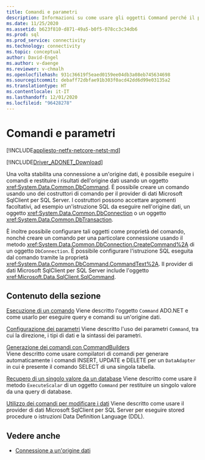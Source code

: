 ```yaml
---
title: Comandi e parametri
description: Informazioni su come usare gli oggetti Command perché il provider di dati Microsoft SqlClient per SQL Server esegua i comandi e restituisca i risultati da un'origine dati.
ms.date: 11/25/2020
ms.assetid: b623f810-d871-49a5-b0f5-078cc3c34db6
ms.prod: sql
ms.prod_service: connectivity
ms.technology: connectivity
ms.topic: conceptual
author: David-Engel
ms.author: v-daenge
ms.reviewer: v-chmalh
ms.openlocfilehash: 931c36619f5eaed0159ee04db3a08eb745634698
ms.sourcegitcommit: debaff72dbfae91b303f0acd42dd6d99e03135a2
ms.translationtype: HT
ms.contentlocale: it-IT
ms.lasthandoff: 12/01/2020
ms.locfileid: "96428278"
---
```

# <a name="commands-and-parameters"></a>Comandi e parametri

[!INCLUDE[appliesto-netfx-netcore-netst-md](../../includes/appliesto-netfx-netcore-netst-md.md)]

[!INCLUDE[Driver_ADONET_Download](../../includes/driver_adonet_download.md)]

Una volta stabilita una connessione a un'origine dati, è possibile eseguire i comandi e restituire i risultati dell'origine dati usando un oggetto <xref:System.Data.Common.DbCommand>. È possibile creare un comando usando uno dei costruttori di comando per il provider di dati Microsoft SqlClient per SQL Server. I costruttori possono accettare argomenti facoltativi, ad esempio un'istruzione SQL da eseguire nell'origine dati, un oggetto <xref:System.Data.Common.DbConnection> o un oggetto <xref:System.Data.Common.DbTransaction>.

È inoltre possibile configurare tali oggetti come proprietà del comando, nonché creare un comando per una particolare connessione usando il metodo <xref:System.Data.Common.DbConnection.CreateCommand%2A> di un oggetto `DbConnection`. È possibile configurare l'istruzione SQL eseguita dal comando tramite la proprietà <xref:System.Data.Common.DbCommand.CommandText%2A>. Il provider di dati Microsoft SqlClient per SQL Server include l'oggetto <xref:Microsoft.Data.SqlClient.SqlCommand>.

## <a name="in-this-section"></a>Contenuto della sezione

[Esecuzione di un comando](execute-command.md) Viene descritto l'oggetto `Command` ADO.NET e come usarlo per eseguire query e comandi su un'origine dati.

[Configurazione dei parametri](configure-parameters.md) Viene descritto l'uso dei parametri `Command`, tra cui la direzione, i tipi di dati e la sintassi dei parametri.

[Generazione dei comandi con CommandBuilders](generate-commands-with-commandbuilders.md)  
Viene descritto come usare compilatori di comandi per generare automaticamente i comandi INSERT, UPDATE e DELETE per un `DataAdapter` in cui è presente il comando SELECT di una singola tabella.

[Recupero di un singolo valore da un database](obtain-single-value-from-database.md) Viene descritto come usare il metodo `ExecuteScalar` di un oggetto `Command` per restituire un singolo valore da una query di database.

[Utilizzo dei comandi per modificare i dati](use-commands-to-modify-data.md) Viene descritto come usare il provider di dati Microsoft SqlClient per SQL Server per eseguire stored procedure o istruzioni Data Definition Language (DDL).

## <a name="see-also"></a>Vedere anche

- [Connessione a un'origine dati](connecting-to-data-source.md)
